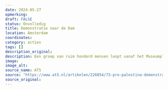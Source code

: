 ```yaml
---
date: 2024-05-27
opmerking: 
draft: FALSE
status: Onvolledig
title: Demonstratie naar de Dam
location: Amsterdam
coordinates: 
category: acties
tags: []
description_original: 
description: Een groep van ruim honderd mensen loopt vanaf het Museumplein naar de Dam in Amsterdam, door de Kalverstraat. Bij de Dam aangekomen worden ze tegengehouden door de Mobiele Eenheid. Uiteindelijk worden ruim 70 mensen gearresteerd en in twee stadsbussen afgevoerd. 
image: 
image_alt: 
source_name: AT5
source: "https://www.at5.nl/artikelen/226854/73-pro-palestina-demonstranten-gearresteerd-rond-de-dam-agenten-geschopt-en-gekrabd"
source_original: 
---
```

